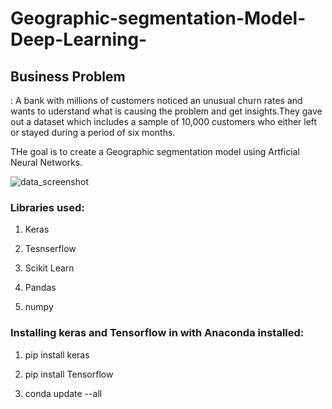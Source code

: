 # Geographic-segmentation-Model-Deep-Learning-

<h2><b>Business Problem</h2></b>: A bank with millions of customers noticed an unusual churn rates and wants to uderstand what is causing the problem and get insights.They gave out a dataset which includes a sample of 10,000 customers who either left or stayed during a period of six months.  

THe goal is to create a Geographic segmentation model using Artficial Neural Networks.

![data_screenshot](https://user-images.githubusercontent.com/22086266/43688027-09928e36-98ea-11e8-89fe-35d52423123b.png)


<h3><b>Libraries used:</h3></b>

1) Keras 

2) Tesnserflow

3) Scikit Learn

4) Pandas

5) numpy

<h3><b>Installing keras and Tensorflow in with Anaconda installed:</h3></b>

1) pip install keras

2) pip install Tensorflow

3) conda update --all

